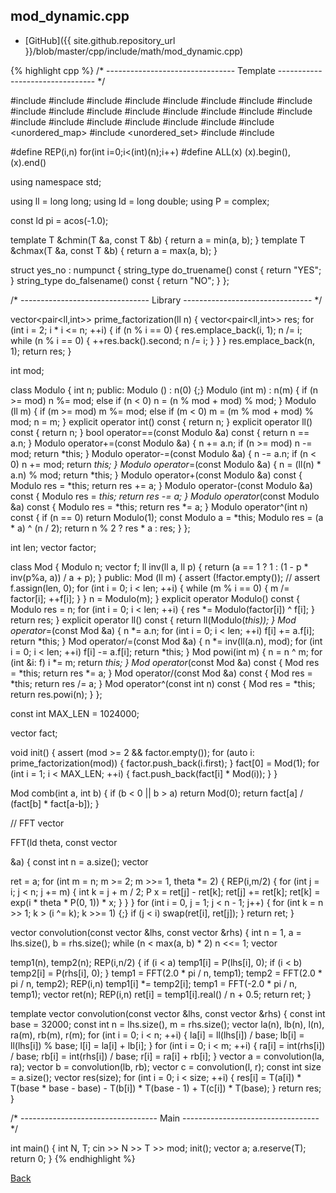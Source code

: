 ## mod_dynamic.cpp

- [GitHub]({{ site.github.repository_url }}/blob/master/cpp/include/math/mod_dynamic.cpp)

{% highlight cpp %}
/* -------------------------------- Template -------------------------------- */

#include <algorithm>
#include <array>
#include <bitset>
#include <cassert>
#include <cmath>
#include <complex>
#include <cstdio>
#include <cstring>
#include <deque>
#include <functional>
#include <iomanip>
#include <locale>
#include <iostream>
#include <map>
#include <new>
#include <numeric>
#include <queue>
#include <random>
#include <set>
#include <sstream>
#include <string>
#include <tuple>
#include <unordered_map>
#include <unordered_set>
#include <utility>
#include <vector>

#define REP(i,n) for(int i=0;i<(int)(n);i++)
#define ALL(x) (x).begin(),(x).end()

using namespace std;

using ll = long long;
using ld = long double;
using P = complex<ld>;

const ld pi = acos(-1.0);

template <typename T> T &chmin(T &a, const T &b) { return a = min(a, b); }
template <typename T> T &chmax(T &a, const T &b) { return a = max(a, b); }

struct yes_no : numpunct<char> {
  string_type do_truename()  const { return "YES"; }
  string_type do_falsename() const { return "NO"; }
};

/* -------------------------------- Library -------------------------------- */

vector<pair<ll,int>> prime_factorization(ll n) {
  vector<pair<ll,int>> res;
  for (int i = 2; i * i <= n; ++i) {
    if (n % i == 0) {
      res.emplace_back(i, 1); n /= i;
      while (n % i == 0) { ++res.back().second; n /= i; }
    }
  }
  res.emplace_back(n, 1);
  return res;
}

int mod;

class Modulo {
  int n;
public:
  Modulo () : n(0) {;}
  Modulo (int m) : n(m) {
    if (n >= mod) n %= mod;
    else if (n < 0) n = (n % mod + mod) % mod;
  }
  Modulo (ll m) {
    if (m >= mod) m %= mod;
    else if (m < 0) m = (m % mod + mod) % mod;
    n = m;
  }
  explicit operator int() const { return n; }
  explicit operator ll() const { return n; }
  bool operator==(const Modulo &a) const { return n == a.n; }
  Modulo operator+=(const Modulo &a) { n += a.n; if (n >= mod) n -= mod; return *this; }
  Modulo operator-=(const Modulo &a) { n -= a.n; if (n < 0) n += mod; return *this; }
  Modulo operator*=(const Modulo &a) { n = (ll(n) * a.n) % mod; return *this; }
  Modulo operator+(const Modulo &a) const { Modulo res = *this; return res += a; }
  Modulo operator-(const Modulo &a) const { Modulo res = *this; return res -= a; }
  Modulo operator*(const Modulo &a) const { Modulo res = *this; return res *= a; }
  Modulo operator^(int n) const {
    if (n == 0) return Modulo(1);
    const Modulo a = *this;
    Modulo res = (a * a) ^ (n / 2);
    return n % 2 ? res * a : res;
  }
};

int len;
vector<ll> factor;

class Mod {
  Modulo n;
  vector<int> f;
  ll inv(ll a, ll p) {
    return (a == 1 ? 1 : (1 - p * inv(p%a, a)) / a + p);
  }
public:
  Mod (ll m) {
    assert (!factor.empty()); // assert
    f.assign(len, 0);
    for (int i = 0; i < len; ++i) {
      while (m % i == 0) {
        m /= factor[i];
        ++f[i];
      }
    }
    n = Modulo(m);
  }
  explicit operator Modulo() const {
    Modulo res = n;
    for (int i = 0; i < len; ++i) {
      res *= Modulo(factor[i]) ^ f[i];
    }
    return res;
  }
  explicit operator ll() const { return ll(Modulo(*this)); }
  Mod operator*=(const Mod &a) {
    n *= a.n;
    for (int i = 0; i < len; ++i) f[i] += a.f[i];
    return *this;
  }
  Mod operator/=(const Mod &a) {
    n *= inv(ll(a.n), mod);
    for (int i = 0; i < len; ++i) f[i] -= a.f[i];
    return *this;
  }
  Mod powi(int m) {
    n = n ^ m;
    for (int &i: f) i *= m;
    return *this;
  }
  Mod operator*(const Mod &a) const { Mod res = *this; return res *= a; }
  Mod operator/(const Mod &a) const { Mod res = *this; return res /= a; }
  Mod operator^(const int n) const { Mod res = *this; return res.powi(n); }
};

const int MAX_LEN = 1024000;

vector<Mod> fact;

void init() {
  assert (mod >= 2 && factor.empty());
  for (auto i: prime_factorization(mod)) {
    factor.push_back(i.first);
  }
  fact[0] = Mod(1);
  for (int i = 1; i < MAX_LEN; ++i) {
    fact.push_back(fact[i] * Mod(i));
  }
}

Mod comb(int a, int b) {
  if (b < 0 || b > a) return Mod(0);
  return fact[a] / (fact[b] * fact[a-b]);
}

// FFT
vector<P> FFT(ld theta, const vector<P> &a) {
  const int n = a.size();
  vector<P> ret = a;
  for (int m = n; m >= 2; m >>= 1, theta *= 2) {
    REP(i,m/2) {
      for (int j = i; j < n; j += m) {
        int k = j + m / 2;
        P x = ret[j] - ret[k];
        ret[j] += ret[k];
        ret[k] = exp(i * theta * P(0, 1)) * x;
      }
    }
  }
  for (int i = 0, j = 1; j < n - 1; j++) {
    for (int k = n >> 1; k > (i ^= k); k >>= 1) {;}
    if (j < i) swap(ret[i], ret[j]);
  }
  return ret;
}

vector<ll> convolution(const vector<ll> &lhs, const vector<ll> &rhs) {
  int n = 1, a = lhs.size(), b = rhs.size();
  while (n < max(a, b) * 2) n <<= 1;
  vector<P> temp1(n), temp2(n);
  REP(i,n/2) {
    if (i < a) temp1[i] = P(lhs[i], 0);
    if (i < b) temp2[i] = P(rhs[i], 0);
  }
  temp1 = FFT(2.0 * pi / n, temp1);
  temp2 = FFT(2.0 * pi / n, temp2);
  REP(i,n) temp1[i] *= temp2[i];
  temp1 = FFT(-2.0 * pi / n, temp1);
  vector<ll> ret(n);
  REP(i,n) ret[i] = temp1[i].real() / n + 0.5;
  return ret;
}

template <typename T>
vector<T> convolution(const vector<T> &lhs, const vector<T> &rhs) {
  const int base = 32000;
  const int n = lhs.size(), m = rhs.size();
  vector<ll> la(n), lb(n), l(n), ra(m), rb(m), r(m);
  for (int i = 0; i < n; ++i) {
    la[i] = ll(lhs[i]) / base;
    lb[i] = ll(lhs[i]) % base;
    l[i] = la[i] + lb[i];
  }
  for (int i = 0; i < m; ++i) {
    ra[i] = int(rhs[i]) / base;
    rb[i] = int(rhs[i]) / base;
    r[i] = ra[i] + rb[i];
  }
  vector<ll> a = convolution(la, ra);
  vector<ll> b = convolution(lb, rb);
  vector<ll> c = convolution(l, r);
  const int size = a.size();
  vector<T> res(size);
  for (int i = 0; i < size; ++i) {
    res[i] = T(a[i]) * T(base * base - base) -
      T(b[i]) * T(base - 1) + T(c[i]) * T(base);
  }
  return res;
}

/* ---------------------------------- Main ---------------------------------- */

int main() {
  int N, T;
  cin >> N >> T >> mod;
  init();
  vector<Modulo> a;
  a.reserve(T);
  return 0;
}
{% endhighlight %}

[Back](../../..)
